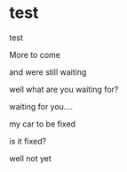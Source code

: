 # test
test


More to come

and were still waiting

well what are you waiting for?

waiting for you....

my car to be fixed

is it fixed?

well not yet
